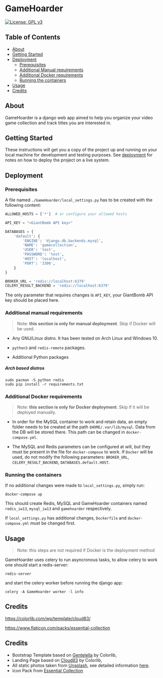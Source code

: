 # GameHoarder
[![License: GPL v3](https://img.shields.io/badge/License-GPL%20v3-blue.svg)](http://www.gnu.org/licenses/gpl-3.0)

## Table of Contents
+ [About](#about)
+ [Getting Started](#getting_started)
+ [Deployment](#deployment)
    + [Prerequisites](#prerequisites)
    + [Additional Manual requirements](#additional-manual-requirements)
    + [Additional Docker requirements](#additional-docker-requirements)
    + [Running the containers](#running-the-containers)
+ [Usage](#usage)
+ [Credits](#credits)

## About <a name = "about"></a>
GameHoarder is a django web app aimed to help you organize your video game 
collection and track titles you are interested in.

## Getting Started <a name = "getting_started"></a>
These instructions will get you a copy of the project up and running on your 
local machine for development and testing purposes.
See [deployment](#deployment) for notes on how to deploy the project on a
live system.

## Deployment <a name = "deployment"></a>

### Prerequisites <a name = "prerequisites"></a>

A file named `./GameHoarder/local_settings.py` has to be created with the following content:

```python
ALLOWED_HOSTS = ['*']  # or configure your allowed hosts

API_KEY = "<GiantBomb API key>"

DATABASES = {
    'default': {
        'ENGINE': 'django.db.backends.mysql',
        'NAME': 'gamecollection',
        'USER': 'test',
        'PASSWORD': 'test',
        'HOST': 'localhost',
        'PORT': '3306',
    }
}

BROKER_URL = 'redis://localhost:6379'
CELERY_RESULT_BACKEND = 'redis://localhost:6379'
```

The only parameter that requires changes is `API_KEY`, your GiantBomb API key
should be placed here.

### Additional manual requirements <a name = "additional-manual-requirements"></a>

> Note: **this section is only for manual deployment**.
> Skip if Docker will be used.

* Any GNU/Linux distro. It has been tested on Arch Linux and Windows 10.

* `python3` and `redis-remote` packages.

* Additional Python packages

##### Arch based distros <a name = "arch-based-distros"></a>

```
sudo pacman -S python redis
sudo pip install -r requirements.txt
```

### Additional Docker requirements <a name = "additional-docker-requirements"></a>

> Note: **this section is only for Docker deployment**.
> Skip if it will be deployed manually.

* In order for the MySQL container to work and retain data, an empty folder
needs to be created at the path `$HOME/.var/lib/mysql`. Data from the DB
will be stored there. This path can be changed in `docker-compose.yml`.

* The MySQL and Redis parameters can be configured at will, but they must be
present in the file for `docker-compose` to work. If `Docker` will be used,
do not modify the following parameters: `BROKER_URL`, `CELERY_RESULT_BACKEND`,
`DATABASES.default.HOST`.

### Running the containers <a name = "running-the-containers"></a>

If no additional changes were made to `local_settings.py`, simply run:

```
docker-compose up
```

This should create Redis, MySQL and GameHoarder containers named `redis_iw13`,
`mysql_iw13` and `gamehoarder` respectively.

If `local_settings.py` has additional changes, `Dockerfile` and
`docker-compose.yml` must be changed first.




## Usage <a name = "usage">

> Note: this steps are not required if Docker is the deployment method

GameHoarder uses celery to run asyncronous tasks, to allow celery to work one
should start a redis-server:

```
redis-server
```

and start the celery worker before running the django app:

```
celery -A GameHoarder worker -l info
```

## Credits

https://colorlib.com/wp/template/cloud83/

https://www.flaticon.com/packs/essential-collection

## Credits
- Bootstrap Template based on [Gentelella](https://github.com/ColorlibHQ/gentelella) by Colorlib,
- Landing Page based on [Cloud83](https://colorlib.com/wp/template/cloud83/) by Colorlib, 
- All static photos taken from [Unsplash](https://www.unsplash.com), see detailed information [here](CREDITS.MD).
- Icon Pack from [Essential Collection](https://www.flaticon.com/packs/essential-collection)